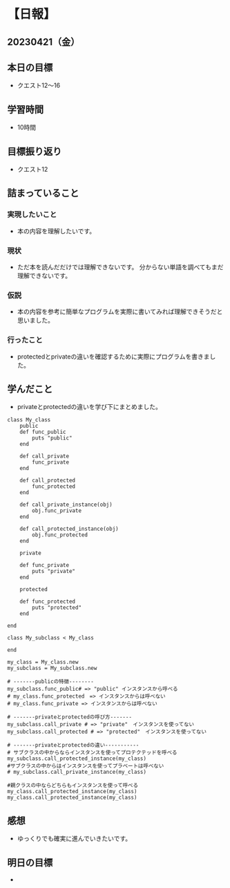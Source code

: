 # 【日報】
## 20230421（金）
## 本日の目標
- クエスト12〜16

## 学習時間
- 10時間

## 目標振り返り
- クエスト12

## 詰まっていること
### 実現したいこと 
- 本の内容を理解したいです。

### 現状
- ただ本を読んだだけでは理解できないです。
分からない単語を調べてもまだ理解できないです。

### 仮説
- 本の内容を参考に簡単なプログラムを実際に書いてみれば理解できそうだと思いました。

### 行ったこと 
- protectedとprivateの違いを確認するために実際にプログラムを書きました。

## 学んだこと
- privateとprotectedの違いを学び下にまとめました。
``` 
class My_class
    public
    def func_public
        puts "public"
    end

    def call_private
        func_private
    end 

    def call_protected
        func_protected
    end

    def call_private_instance(obj)
        obj.func_private
    end

    def call_protected_instance(obj)
        obj.func_protected
    end

    private

    def func_private
        puts "private"
    end

    protected

    def func_protected
        puts "protected"
    end

end

class My_subclass < My_class
    
end

my_class = My_class.new
my_subclass = My_subclass.new

# -------publicの特徴--------
my_subclass.func_public# => "public" インスタンスから呼べる
# my_class.func_protected　=> インスタンスからは呼べない
# my_class.func_private => インスタンスからは呼べない

# -------privateとprotectedの呼び方-------
my_subclass.call_private # => "private"　インスタンスを使ってない
my_subclass.call_protected # => "protected"　インスタンスを使ってない

# -------privateとprotectedの違い-----------
# サブクラスの中からならインスタンスを使ってプロテクテッドを呼べる
my_subclass.call_protected_instance(my_class)
#サブクラスの中からはインスタンスを使ってプラベートは呼べない
# my_subclass.call_private_instance(my_class)

#親クラスの中ならどちらもインスタンスを使って呼べる
my_class.call_protected_instance(my_class)
my_class.call_protected_instance(my_class)
```
## 感想
- ゆっくりでも確実に進んでいきたいです。

## 明日の目標
- 
